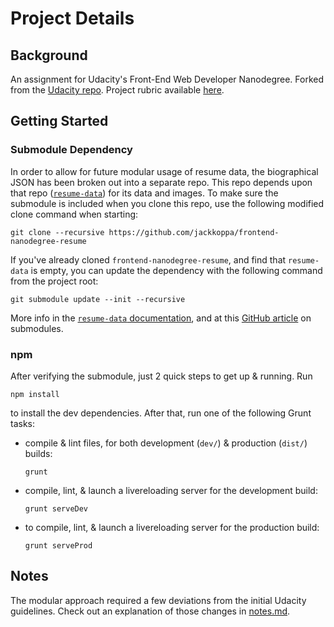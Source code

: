 # Project Details
## Background
An assignment for Udacity's Front-End Web Developer Nanodegree. Forked from the [Udacity repo](https://github.com/udacity/frontend-nanodegree-resume). Project rubric available [here](https://review.udacity.com/?_ga=1.189245867.12280332.1465333852#!/projects/2962818615/rubric).

## Getting Started
### Submodule Dependency
In order to allow for future modular usage of resume data, the biographical JSON has been broken out into a separate repo. This repo depends upon that repo ([`resume-data`](https://github.com/jackkoppa/resume-data)) for its data and images. To make sure the submodule is included when you clone this repo, use the following modified clone command when starting:

```git clone --recursive https://github.com/jackkoppa/frontend-nanodegree-resume```

If you've already cloned `frontend-nanodegree-resume`, and find that `resume-data` is empty, you can update the dependency with the following command from the project root:

```git submodule update --init --recursive```

More info in the [`resume-data` documentation](https://github.com/jackkoppa/resume-data#readme), and at this [GitHub article](https://github.com/blog/2104-working-with-submodules) on submodules.

### npm
After verifying the submodule, just 2 quick steps to get up & running. Run

```shell
npm install
```

to install the dev dependencies. After that, run one of the following Grunt tasks:

* compile & lint files, for both development (`dev/`) & production (`dist/`) builds:
    ```shell
    grunt
    ```


* compile, lint, & launch a livereloading server for the development build:
    ```shell
    grunt serveDev
    ```


* to compile, lint, & launch a livereloading server for the production build:
    ```shell
    grunt serveProd
    ```


## Notes
The modular approach required a few deviations from the initial Udacity guidelines. Check out an explanation of those changes in [notes.md](notes.md).